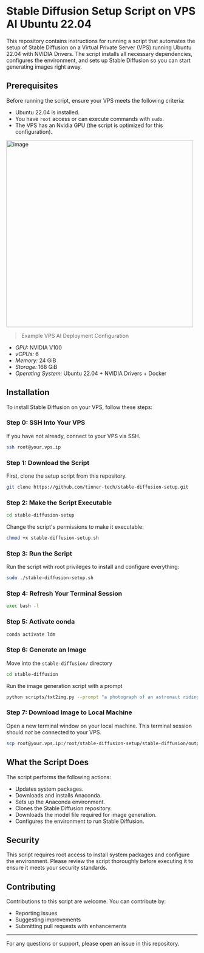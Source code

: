 # Stable Diffusion Setup Script on VPS AI Ubuntu 22.04

This repository contains instructions for running a script that automates the setup of Stable Diffusion on a Virtual Private Server (VPS) running Ubuntu 22.04 with NVIDIA Drivers. The script installs all necessary dependencies, configures the environment, and sets up Stable Diffusion so you can start generating images right away.

## Prerequisites

Before running the script, ensure your VPS meets the following criteria:
- Ubuntu 22.04 is installed.
- You have `root` access or can execute commands with `sudo`.
- The VPS has an Nvidia GPU (the script is optimized for this configuration).

<img width="492" alt="image" src="https://github.com/tinner-tech/stable-diffusion-setup/assets/170574137/4e0fda22-9b33-4d45-acff-60be03caf20e">

>Example VPS AI Deployment Configuration

- *GPU:* NVIDIA V100
- *vCPUs:* 6
- *Memory:* 24 GiB
- *Storage:* 168 GiB
- *Operating System:* Ubuntu 22.04 + NVIDIA Drivers + Docker 

## Installation

To install Stable Diffusion on your VPS, follow these steps:

### Step 0: SSH Into Your VPS

If you have not already, connect to your VPS via SSH.
```bash
ssh root@your.vps.ip
```

### Step 1: Download the Script

First, clone the setup script from this repository.

```bash
git clone https://github.com/tinner-tech/stable-diffusion-setup.git
```

### Step 2: Make the Script Executable

```bash
cd stable-diffusion-setup
```

Change the script's permissions to make it executable:

```bash
chmod +x stable-diffusion-setup.sh
```

### Step 3: Run the Script

Run the script with root privileges to install and configure everything:

```bash
sudo ./stable-diffusion-setup.sh
```

### Step 4: Refresh Your Terminal Session

```bash
exec bash -l
```

### Step 5: Activate conda

```bash
conda activate ldm
```

### Step 6: Generate an Image

Move into the `stable-diffusion/` directory

```bash
cd stable-diffusion
```

Run the image generation script with a prompt

```bash
python scripts/txt2img.py --prompt "a photograph of an astronaut riding a horse" --plms
```

### Step 7: Download Image to Local Machine

Open a new terminal window on your local machine. This terminal session should *not* be connected to your VPS.

```bash
scp root@your.vps.ip:/root/stable-diffusion-setup/stable-diffusion/outputs/txt2img-samples/grid-0000.png .
```

## What the Script Does

The script performs the following actions:
- Updates system packages.
- Downloads and installs Anaconda.
- Sets up the Anaconda environment.
- Clones the Stable Diffusion repository.
- Downloads the model file required for image generation.
- Configures the environment to run Stable Diffusion.

## Security

This script requires root access to install system packages and configure the environment. Please review the script thoroughly before executing it to ensure it meets your security standards.

## Contributing

Contributions to this script are welcome. You can contribute by:
- Reporting issues
- Suggesting improvements
- Submitting pull requests with enhancements

---

For any questions or support, please open an issue in this repository.

